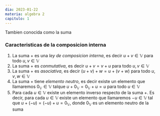 ```yaml
---
dia: 2023-01-22
materia: algebra 2
capitulo: 1
---
```

Tambien conocida como la suma

### Caracteristicas de la composicion interna
1. La suma $+$ es una *ley de composicion interna*, es decir $u+v\in\mathbb{V}$ para todo $u, v\in\mathbb{V}$
2. La suma $+$ es *conmutativa*, es decir $u+v=v+u$ para todo $u, v \in\mathbb{V}$
3. La suma $+$ es *asociativa*, es decir $(u+v)+w = u+(v+w)$ para todo $u, v, w \in\mathbb{V}$
4. La suma $+$ tiene *elemento neutro*, es decir existe un elemento que llamaremos $0_{\mathbb{V}}\in\mathbb{V}$ talque $u+0_{\mathbb{V}} = 0_{\mathbb{V}} + u = u$ para todo $u\in\mathbb{V}$
5. Para cada $u\in\mathbb{V}$ existe un elemento inverso respecto de la suma $+$. Es decir, para cada $u\in\mathbb{V}$ existe un elemento que llamaremos $-u\in\mathbb{V}$ tal que $u+(-u) = (-u) + u = 0_{\mathbb{V}}$, donde $0_{\mathbb{V}}$ es un elemento neutro de la suma